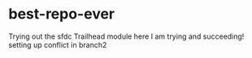 # best-repo-ever
Trying out the sfdc Trailhead module
here I am trying and succeeding! setting up conflict in branch2